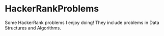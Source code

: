 # HackerRankProblems
Some HackerRank problems I enjoy doing!
They include problems in Data Structures and Algorithms.
